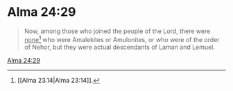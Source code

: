 # Alma 24:29

> Now, among those who joined the people of the Lord, there were <u>none</u>[^a] who were Amalekites or Amulonites, or who were of the order of Nehor, but they were actual descendants of Laman and Lemuel.

[Alma 24:29](https://www.churchofjesuschrist.org/study/scriptures/bofm/alma/24?lang=eng&id=p29#p29)


[^a]: [[Alma 23.14|Alma 23:14]].  
